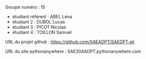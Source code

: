Groupe numéro : 15

* étudiant référent : ABEL Léna
* étudiant 2 : DUBOL Lucas
* étudiant 3 : PICOT Nicolas
* étudiant 4 : TOILLON Samuel

URL du projet github : https://github.com/SAEADPT/SAEDPT.git

URL du site pythonanywhere : SAE204ADPT.pythonanywhere.com
